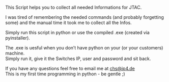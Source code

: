 <p class="has-line-data" data-line-start="0" data-line-end="1">This Script helps you to collect all needed Informations for JTAC.</p>
<p class="has-line-data" data-line-start="2" data-line-end="3">I was tired of remembering the needed commands (and probably forgetting some) and the manual time it took me to collect all the Infos.</p>
<p class="has-line-data" data-line-start="4" data-line-end="5">Simply run this script in python or use the compiled .exe (created via pyinstaller).</p>
<p class="has-line-data" data-line-start="6" data-line-end="8">The .exe is uesful when you don’t have python on your (or your customers) machine.<br>
Simply run it, give it the Switches IP, user and password and sit back.</p>
<p class="has-line-data" data-line-start="9" data-line-end="11">If you have any questions feel free to email me at <a href="mailto:chs@ip4.de">chs@ip4.de</a><br>
This is my first time programming in python - be gentle ;)</p>
